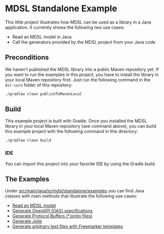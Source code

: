 # MDSL Standalone Example

This little project illustrates how MDSL can be used as a library in a Java application. It currently shows the following two use cases:

 * Read an MDSL model in Java
 * Call the generators provided by the MDSL project from your Java code
 
## Preconditions
We haven't published the MDSL library into a public Maven repository yet. If you want to run the examples in this project, you have to install the library in your local Maven repository first.
Just run the following command in the `dsl-core` folder of this repository:

```bash
./gradlew clean publishToMavenLocal
```

## Build
This example project is built with Gradle. Once you installed the MDSL library in your local Maven repository (see command above), you can build this example project with the following command in this directory:

```bash
./gradlew clean build
```

### IDE
You can import this project into your favorite IDE by using the Gradle build.

## The Examples
Under [src/main/java/io/mdsl/standalone/examples](./src/main/java/io/mdsl/standalone/examples) you can find Java classes with main methods that illustrate the following use cases:

 * [Read an MDSL model](./src/main/java/io/mdsl/standalone/examples/ReadingMDSL.java)
 * [Generate OpenAPI (OAS) specifications](./src/main/java/io/mdsl/standalone/examples/OpenAPIGeneration.java)
 * [Generate Protocol Buffers (*.proto files)](./src/main/java/io/mdsl/standalone/examples/ProtocolBuffersGeneration.java)
 * [Generate Jolie](./src/main/java/io/mdsl/standalone/examples/JolieGeneration.java)
 * [Generate arbitrary text files with Freemarker templates](./src/main/java/io/mdsl/standalone/examples/FreemarkerTextGeneration.java)

